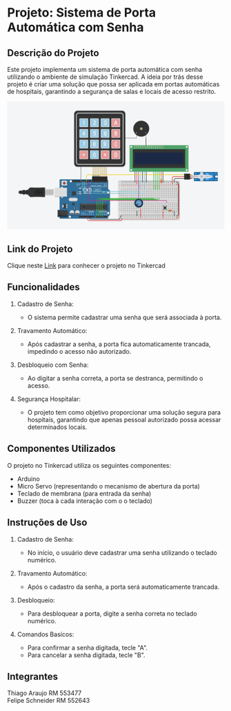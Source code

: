 Projeto: Sistema de Porta Automática com Senha
==========================================================

Descrição do Projeto
--------------------

Este projeto implementa um sistema de porta automática com senha utilizando o ambiente de simulação Tinkercad. A ideia por trás desse projeto é criar uma solução que possa ser aplicada em portas automáticas de hospitais, garantindo a segurança de salas e locais de acesso restrito.

![Foto do Projeto no Tinkercad](automatic-door.png)

Link do Projeto
--------------------
Clique neste [Link](https://www.tinkercad.com/things/eaxdHwMSo2a-gs-edge-computing) para conhecer o projeto no Tinkercad

Funcionalidades
---------------

1.  Cadastro de Senha:

    -   O sistema permite cadastrar uma senha que será associada à porta.
2.  Travamento Automático:

    -   Após cadastrar a senha, a porta fica automaticamente trancada, impedindo o acesso não autorizado.
3.  Desbloqueio com Senha:

    -   Ao digitar a senha correta, a porta se destranca, permitindo o acesso.
4.  Segurança Hospitalar:

    -   O projeto tem como objetivo proporcionar uma solução segura para hospitais, garantindo que apenas pessoal autorizado possa acessar determinados locais.

Componentes Utilizados
----------------------

O projeto no Tinkercad utiliza os seguintes componentes:

-   Arduino 
-   Micro Servo (representando o mecanismo de abertura da porta)
-   Teclado de membrana (para entrada da senha)
-   Buzzer (toca à cada interação com o o teclado)

Instruções de Uso
-----------------

1.  Cadastro de Senha:

    -   No início, o usuário deve cadastrar uma senha utilizando o teclado numérico.
2.  Travamento Automático:

    -   Após o cadastro da senha, a porta será automaticamente trancada.
3.  Desbloqueio:

    -   Para desbloquear a porta, digite a senha correta no teclado numérico.
4.  Comandos Basícos:

    -   Para confirmar a senha digitada, tecle "A".
    -   Para cancelar a senha digitada, tecle "B".

Integrantes
-----------------

Thiago Araujo RM 553477
<br>
Felipe Schneider RM 552643
